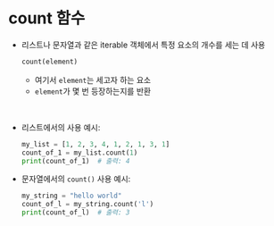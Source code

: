 # count 함수
- 리스트나 문자열과 같은 iterable 객체에서 특정 요소의 개수를 세는 데 사용

    ```python
    count(element)
    ```

  - 여기서 `element`는 세고자 하는 요소
  - `element`가 몇 번 등장하는지를 반환

<br>

- 리스트에서의 사용 예시:

    ```python
    my_list = [1, 2, 3, 4, 1, 2, 1, 3, 1]
    count_of_1 = my_list.count(1)
    print(count_of_1)  # 출력: 4
    ```

- 문자열에서의 `count()` 사용 예시:

    ```python
    my_string = "hello world"
    count_of_l = my_string.count('l')
    print(count_of_l)  # 출력: 3
    ```